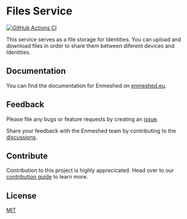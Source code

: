 # Files Service

[![GitHub Actions CI](https://github.com/nmshd/bkb-files/workflows/Publish/badge.svg)](https://github.com/nmshd/bkb-files/actions?query=workflow%3APublish)

This service serves as a file storage for Identities. You can upload and download files in order to share them between diferent devices and Identities.

## Documentation

You can find the documentation for Enmeshed on [enmeshed.eu](https://enmeshed.eu).

## Feedback

Please file any bugs or feature requests by creating an [issue](https://github.com/nmshd/feedback/issues).

Share your feedback with the Enmeshed team by contributing to the [discussions](https://github.com/nmshd/feedback/discussions).

## Contribute

Contribution to this project is highly apprecicated. Head over to our [contribution guide](https://github.com/nmshd/.github/blob/main/CONTRIBUTING.md) to learn more.

## License

[MIT](LICENSE)
